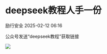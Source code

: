 #  deepseek教程人手一份   
 励行安全   2025-02-12 06:16  
  
公众号发送“deepseek教程”获取链接  
  
![](https://mmbiz.qpic.cn/mmbiz_png/UN9bb0CZZJNpyRMDQeTJZhHJA6EU2gQ9OUEXyLSia2OCYvJbWG62iat7aanShRQkwRgzH5cEZwmfXibuLOic0zT5zA/640?wx_fmt=png&from=appmsg "")  
  
  
